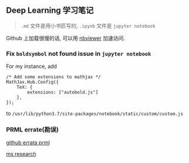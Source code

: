 ## Deep Learning 学习笔记

> `.md` 文件是用小书匠写的, `.ipynb` 文件是 `jupyter notebook`

Github 上加载很慢的话, 可以用 [nbviewer](http://nbviewer.jupyter.org/github/DCMMC/Notes/tree/master/DeepLearning/) 加速访问.

### Fix `boldsymbol` not found issue in `jupyter notebook`

For my instance, add

```
/* Add some extensions to mathjax */
MathJax.Hub.Config({
    TeX: {
        extensions: ["autobold.js"]
    },
});
```

to `/usr/lib/python3.7/site-packages/notebook/static/custom/custom.js`

### PRML errate(勘误)

[github errata prml](https://github.com/yousuketakada/prml_errata)

[ms research](https://www.microsoft.com/en-us/research/wp-content/uploads/2016/05/prml-errata-1st-20110921.pdf)

